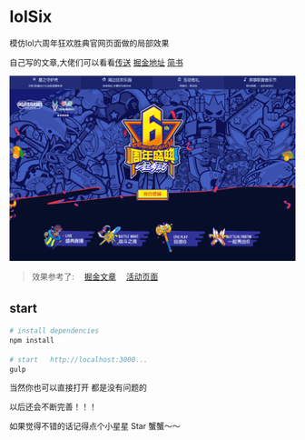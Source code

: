# lolSix

模仿lol六周年狂欢胜典官网页面做的局部效果

自己写的文章,大佬们可以看看[传送](https://xiaotiandada.github.io/) [掘金地址](https://juejin.im/post/5aaf4c506fb9a028c812a862) [简书](https://www.jianshu.com/p/722efc1576b6)

![效果图](/public/img/lolsix.png)

> 效果参考了:　
[掘金文章](https://juejin.im/entry/59ad11f3f265da247158203d)　
[活动页面](http://lol.qq.com/act/a20170810sixyears/index.html?ADTAG=lolweb.index) 

## start　

``` bash
# install dependencies
npm install

# start   http://localhost:3000...
gulp

```
当然你也可以直接打开 都是没有问题的

以后还会不断完善！！！

如果觉得不错的话记得点个小星星 Star 蟹蟹～～
